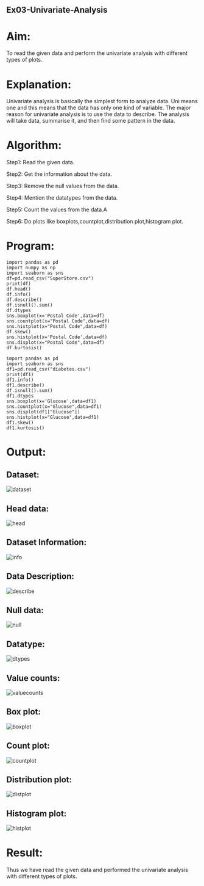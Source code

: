## Ex03-Univariate-Analysis

# Aim:

To read the given data and perform the univariate analysis with different types of plots.

# Explanation:

Univariate analysis is basically the simplest form to analyze data. Uni means one and this means that the data has only one kind of variable. The major reason for univariate analysis is to use the data to describe. The analysis will take data, summarise it, and then find some pattern in the data.

# Algorithm:

Step1:
Read the given data.

Step2:
Get the information about the data.

Step3:
Remove the null values from the data.

Step4:
Mention the datatypes from the data.

Step5:
Count the values from the data.A

Step6:
Do plots like boxplots,countplot,distribution plot,histogram plot.


# Program:
````
import pandas as pd
import numpy as np
import seaborn as sns
df=pd.read_csv("SuperStore.csv")
print(df)
df.head()
df.info()
df.describe()
df.isnull().sum()
df.dtypes
sns.boxplot(x='Postal Code',data=df)
sns.countplot(x="Postal Code",data=df)
sns.histplot(x="Postal Code",data=df)
df.skew()
sns.histplot(x='Postal Code',data=df)
sns.displot(x="Postal Code",data=df)
df.kurtosis()
````

````
import pandas as pd
import seaborn as sns
df1=pd.read_csv("diabetes.csv")
print(df1)
df1.info()
df1.describe()
df.isnull().sum()
df1.dtypes
sns.boxplot(x='Glucose',data=df1)
sns.countplot(x="Glucose",data=df1)
sns.displot(df1["Glucose"]) 
sns.histplot(x="Glucose",data=df1)
df1.skew()
df1.kurtosis()
````


# Output:
## Dataset:

![dataset](https://user-images.githubusercontent.com/94165957/194359404-dbf8ccad-0d3b-43a2-8984-a18d694bac64.png)

## Head data:

![head](https://user-images.githubusercontent.com/94165957/194359364-46f68956-4de1-4361-8b4a-e284fa2c7665.png)

## Dataset Information:

![info](https://user-images.githubusercontent.com/94165957/194359292-8fc4ecaf-bc54-43f7-a50e-b722844f4ddd.png)

## Data Description:

![describe](https://user-images.githubusercontent.com/94165957/194359242-05df0748-5a96-4490-a4f1-b61e4f4dd079.png)


## Null data:

![null](https://user-images.githubusercontent.com/94165957/194359166-8a815c05-d2a2-4337-b8d5-e67196e829ee.png)

## Datatype:

![dtypes](https://user-images.githubusercontent.com/94165957/194359080-89ef8951-fdd3-46bd-b131-e32cf2ca63bd.png)


## Value counts:

![valuecounts](https://user-images.githubusercontent.com/94165957/194359000-c38df02d-59a2-410f-a86a-396cc93bc650.png)

## Box plot:
![boxplot](https://user-images.githubusercontent.com/94165957/194358960-b3fc93fa-cb6c-47bd-b9ea-2d330819053d.png)


## Count plot:

![countplot](https://user-images.githubusercontent.com/94165957/194358917-154fc777-a5ae-4d15-81a3-a8c6b56721cd.png)

## Distribution plot:

![distplot](https://user-images.githubusercontent.com/94165957/194358840-c0371f0a-3c88-4fc2-9ca3-2023abd425d4.png)

## Histogram plot:

![histplot](https://user-images.githubusercontent.com/94165957/194358822-1f99028a-a96f-403f-a8d0-5ac6ebdab265.png)

# Result:
Thus we have read the given data and performed the univariate analysis with different types of plots.
